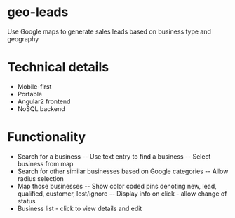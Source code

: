 # geo-leads
Use Google maps to generate sales leads based on business type and geography

# Technical details
- Mobile-first
- Portable
- Angular2 frontend
- NoSQL backend

# Functionality
- Search for a business
-- Use text entry to find a business
-- Select business from map
- Search for other similar businesses based on Google categories
-- Allow radius selection
- Map those businesses
-- Show color coded pins denoting new, lead, qualified, customer, lost/ignore
-- Display info on click - allow change of status
- Business list - click to view details and edit
